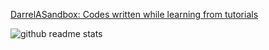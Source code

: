 [DarrelASandbox: Codes written while learning from tutorials](https://github.com/DarrelASandbox)

![github readme stats](https://github-readme-stats-darrela-28-mar-2022.vercel.app/api?username=darrela&show_icons=true&theme=omni)
